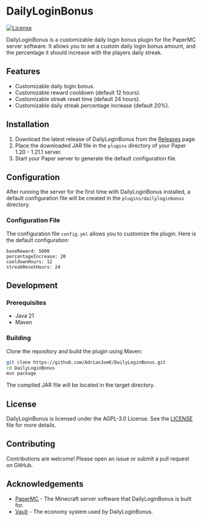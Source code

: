 # DailyLoginBonus

[![License](https://img.shields.io/badge/License-AGPL-blue.svg)](LICENSE)

DailyLoginBonus is a customizable daily login bonus plugin for the PaperMC server software. It allows you to set a custom daily login bonus amount, and the percentage it should increase with the players daily streak.

## Features

- Customizable daily login bonus.
- Customizable reward cooldown (default 12 hours).
- Customizable streak reset time (default 24 hours).
- Customizable daily streak percentage increase (default 20%).

## Installation

1. Download the latest release of DailyLoginBonus from the [Releases](https://github.com/AdrianJoeK/DailyLoginBonus/releases) page.
2. Place the downloaded JAR file in the `plugins` directory of your Paper 1.20 - 1.21.1 server.
3. Start your Paper server to generate the default configuration file.

## Configuration

After running the server for the first time with DailyLoginBonus installed, a default configuration file will be created in the `plugins/dailyloginbonus` directory.

### Configuration File

The configuration file `config.yml` allows you to customize the plugin. Here is the default configuration:

```hocon
baseReward: 5000
percentageIncrease: 20
cooldownHours: 12
streakResetHours: 24
```

## Development
### Prerequisites
* Java 21
* Maven
### Building
Clone the repository and build the plugin using Maven:

```sh
git clone https://github.com/AdrianJoeK/DailyLoginBonus.git
cd DailyLoginBonus
mvn package
```

The compiled JAR file will be located in the target directory.

## License
DailyLoginBonus is licensed under the AGPL-3.0 License. See the [LICENSE](https://github.com/AdrianJoeK/DailyLoginBonus/blob/master/LICENSE) file for more details.

## Contributing
Contributions are welcome! Please open an issue or submit a pull request on GitHub.

## Acknowledgements
* [PaperMC](https://papermc.io/software/paper) - The Minecraft server software that DailyLoginBonus is built for.
* [Vault](https://github.com/milkbowl/Vault) - The economy system used by DailyLoginBonus.
